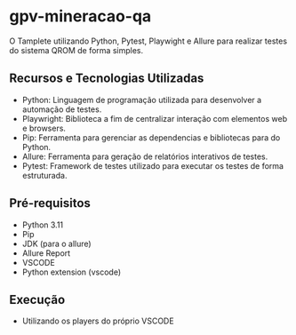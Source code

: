 # gpv-mineracao-qa

O Tamplete utilizando Python, Pytest, Playwight e Allure para realizar testes do sistema QROM de forma simples.

## Recursos e Tecnologias Utilizadas

- Python: Linguagem de programação utilizada para desenvolver a automação de testes.
- Playwright: Biblioteca a fim de centralizar interação com elementos web e browsers.
- Pip: Ferramenta para gerenciar as dependencias e bibliotecas para do Python.
- Allure: Ferramenta para geração de relatórios interativos de testes.
- Pytest: Framework de testes utilizado para executar os testes de forma estruturada.

## Pré-requisitos

- Python 3.11
- Pip
- JDK (para o allure)
- Allure Report
- VSCODE
- Python extension (vscode)

## Execução

- Utilizando os players do próprio VSCODE